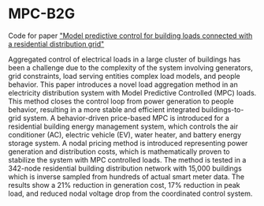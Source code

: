 # MPC-B2G
Code for paper ["Model predictive control for building loads connected with a residential distribution grid"](https://doi.org/10.1016/j.apenergy.2018.08.051)

Aggregated control of electrical loads in a large cluster of buildings has been a challenge due to the complexity of the system involving generators, grid constraints, load serving entities complex load models, and people behavior. This paper introduces a novel load aggregation method in an electricity distribution system with Model Predictive Controlled (MPC) loads. This method closes the control loop from power generation to people behavior, resulting in a more stable and efficient integrated buildings-to-grid system. A behavior-driven price-based MPC is introduced for a residential building energy management system, which controls the air conditioner (AC), electric vehicle (EV), water heater, and battery energy storage system. A nodal pricing method is introduced representing power generation and distribution costs, which is mathematically proven to stabilize the system with MPC controlled loads. The method is tested in a 342-node residential building distribution network with 15,000 buildings which is inverse sampled from hundreds of actual smart meter data. The results show a 21% reduction in generation cost, 17% reduction in peak load, and reduced nodal voltage drop from the coordinated control system.